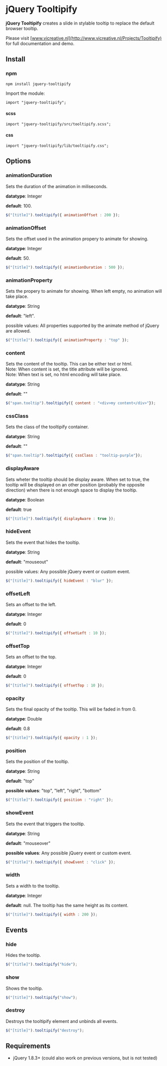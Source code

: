 # jQuery Tooltipify

**jQuery Tooltipify** creates a slide in stylable tooltip to replace the default browser tooltip.

Please visit [www.vicreative.nl](http://www.vicreative.nl/Projects/Tooltipify) for full documentation and demo.

## Install

### npm

```
npm install jquery-tooltipify
```

Import the module:

```
import "jquery-tooltipify";
```

#### scss

```
import "jquery-tooltipify/src/tooltipify.scss";
```

#### css

```
import "jquery-tooltipify/lib/tooltipify.css";
```

## Options

### animationDuration 
Sets the duration of the animation in miliseconds.

**datatype**: Integer

**default**: 100.

```javascript
$("[title]").tooltipify({ animationOffset : 200 });
```


### animationOffset 
Sets the offset used in the animation propery to animate for showing.

**datatype**: Integer

**default**: 50.

```javascript
$("[title]").tooltipify({ animationDuration : 500 });
```


### animationProperty 
Sets the propery to animate for showing. When left empty, no animation will take place.

**datatype**: String

**default**: "left".

possible values: All properties supported by the animate method of jQuery are allowed.

```javascript
$("[title]").tooltipify({ animationProperty : "top" });
```


### content 
Sets the content of the tooltip. This can be either text or html.  
Note: When content is set, the title attribute will be ignored.  
Note: When text is set, no html encoding will take place.

**datatype**: String

**default**: ""

```javascript
$("span.tooltip").tooltipify({ content : "<div>my content</div>"});
```


### cssClass 
Sets the class of the tooltipify container.  

**datatype**: String

**default**: ""

```javascript
$("span.tooltip").tooltipify({ cssClass : "tooltip-purple"});
```


### displayAware 
Sets wheter the tooltip should be display aware. When set to true, the tooltip will be displayed on an other position (probably the opposite direction) when there is not enough space to display the tooltip.

**datatype**: Boolean

**default**: true

```javascript
$("[title]").tooltipify({ displayAware : true });
```


### hideEvent 
Sets the event that hides the tooltip.

**datatype**: String

**default**: "mouseout"

possible values: Any possible jQuery event or custom event.

```javascript
$("[title]").tooltipify({ hideEvent : "blur" });
```


### offsetLeft 
Sets an offset to the left.

**datatype**: Integer

**default**: 0

```javascript
$("[title]").tooltipify({ offsetLeft : 10 });
```


### offsetTop 
Sets an offset to the top.

**datatype**: Integer

**default**: 0

```javascript
$("[title]").tooltipify({ offsetTop : 10 });
```


### opacity 
Sets the final opacity of the tooltip. This will be faded in from 0.

**datatype**: Double

**default**: 0.8

```javascript
$("[title]").tooltipify({ opacity : 1 });
```


### position 
Sets the position of the tooltip.

**datatype**: String

**default**: "top"

**possible values**: "top", "left", "right", "bottom"

```javascript
$("[title]").tooltipify({ position : "right" });
```


### showEvent 
Sets the event that triggers the tooltip.

**datatype**: String

**default**: "mouseover"

**possible values**: Any possible jQuery event or custom event.

```javascript
$("[title]").tooltipify({ showEvent : "click" });
```


### width 
Sets a width to the tooltip.

**datatype**: Integer

**default**: null. The tooltip has the same height as its content.

```javascript
$("[title]").tooltipify({ width : 200 });
```


## Events

### hide

Hides the tooltip.

```javascript
$("[title]").tooltipify("hide");
```


### show

Shows the tooltip.

```javascript
$("[title]").tooltipify("show");
```


### destroy

Destroys the tooltipify element and unbinds all events.

```javascript
$("[title]").tooltipify("destroy");
```

## Requirements

*   jQuery 1.8.3+ (could also work on previous versions, but is not tested)